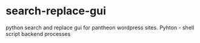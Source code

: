 # search-replace-gui
python search and replace gui for pantheon wordpress sites. Pyhton - shell script backend processes 
